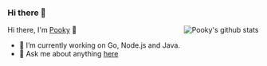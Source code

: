 ### Hi there 👋

<!--
**shipengqi/shipengqi** is a ✨ _special_ ✨ repository because its `README.md` (this file) appears on your GitHub profile.

Here are some ideas to get you started:

- 🔭 I’m currently working on ...
- 🌱 I’m currently learning ...
- 👯 I’m looking to collaborate on ...
- 🤔 I’m looking for help with ...
- 💬 Ask me about ...
- 📫 How to reach me: ...
- 😄 Pronouns: ...
- ⚡ Fun fact: ...
-->

<img align="right" src="https://github-readme-stats.vercel.app/api?username=shipengqi&show_icons=true&theme=vue" alt="Pooky's github stats" />

Hi there, I'm [Pooky](https://shipengqi.github.io) :star2:

- 🔭 I’m currently working on Go, Node.js and Java.
- 💬 Ask me about anything [here](https://github.com/shipengqi/shipengqi/issues)



<!-- <img align="center" src="https://github-readme-stats.vercel.app/api/top-langs/?username=shipengqi&layout=compact&theme=radical" /> -->

<!--
<a href="https://shipengqi.github.io">
  <img align="center" src="https://github-readme-stats.vercel.app/api/pin/?username=shipengqi&repo=shipengqi.github.io&theme=radical" />
</a>
-->
